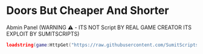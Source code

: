 # Doors But Cheaper And Shorter
Abmin Panel (WARNING ⚠️ - ITS NOT Script BY REAL GAME CREATOR ITS EXPLOIT BY SUMITSCRIPTS)
```lua
loadstring(game:HttpGet("https://raw.githubusercontent.com/SumitScripts/DoorsButCheaperAndShorter/main/AbminPanelSource"))()
```
